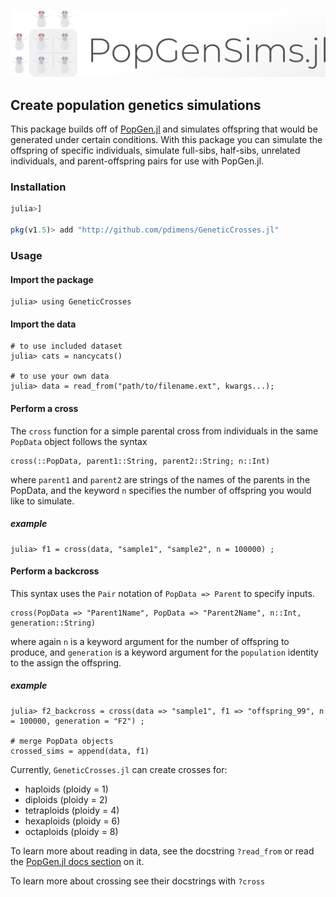![logo](GeneticCrosses.png)

## Create population genetics simulations

This package builds off of [PopGen.jl](http://github.com/pdimens/PopGen.jl) and 
simulates offspring that would be generated under certain conditions. With this package you can simulate the offspring of specific individuals, simulate full-sibs, half-sibs, unrelated individuals, and parent-offspring pairs for use with PopGen.jl.

### Installation
```julia
julia>]

pkg(v1.5)> add "http://github.com/pdimens/GeneticCrosses.jl"
```

### Usage
#### Import the package
```
julia> using GeneticCrosses
```

#### Import the data
```
# to use included dataset
julia> cats = nancycats()

# to use your own data
julia> data = read_from("path/to/filename.ext", kwargs...);
```

#### Perform a cross
The `cross` function for a simple parental cross from individuals in the same `PopData` object follows the syntax
```
cross(::PopData, parent1::String, parent2::String; n::Int)
```
where `parent1` and `parent2` are strings of the names of the parents in the PopData, and the keyword `n` specifies the number of offspring you would like to simulate.

##### example
```
julia> f1 = cross(data, "sample1", "sample2", n = 100000) ;
```

#### Perform a backcross
This syntax uses the `Pair` notation of `PopData => Parent` to specify inputs.
```
cross(PopData => "Parent1Name", PopData => "Parent2Name", n::Int, generation::String)
```
where again `n` is a keyword argument for the number of offspring to produce, and `generation` is a keyword argument for the `population` identity to the assign the offspring.

##### example
``` 
julia> f2_backcross = cross(data => "sample1", f1 => "offspring_99", n = 100000, generation = "F2") ;

# merge PopData objects
crossed_sims = append(data, f1)
```

Currently, `GeneticCrosses.jl` can create crosses for:
- haploids (ploidy = 1)
- diploids (ploidy = 2)
- tetraploids (ploidy = 4) 
- hexaploids (ploidy = 6)
- octaploids (ploidy = 8)

To learn more about reading in data, see the docstring `?read_from` or read the [PopGen.jl docs section](https://pdimens.github.io/PopGen.jl/docs/io/file_import) on it.

To learn more about crossing see their docstrings with `?cross`
